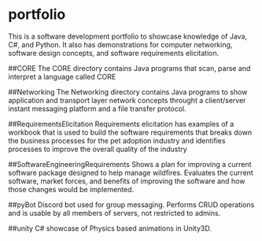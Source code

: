 # portfolio
This is a software development portfolio to showcase knowledge of Java, C#, and Python.  It also has demonstrations for computer networking, software design concepts, and software requirements elicitation.

##CORE
The CORE directory contains Java programs that scan, parse and interpret a language called CORE

##Networking
The Networking directory contains Java programs to show application and transport layer network concepts throught a client/server instant messaging platform and a file transfer protocol.

##RequirementsElicitation
Requirements elicitation has examples of a workbook that is used to build the software requirements that breaks down the business processes for the pet adoption industry and identifies processes to improve the overall quality of the industry

##SoftwareEngineeringRequirements
Shows a plan for improving a current software package designed to help manage wildfires.  Evaluates the current software, market forces, and benefits of improving the software and how those changes would be implemented.

##pyBot
Discord bot used for group messaging.  Performs CRUD operations and is usable by all members of servers, not restricted to admins.

##unity
C# showcase of Physics based animations in Unity3D.
